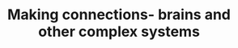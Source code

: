 ---
layout: event-single
title: Making connections- brains and other complex systems
image: /assets/uploads/jesse-orrico-rmWtVQN5RzU-unsplash.jpg
start: 2022-03-31 16:00:00Z
end: 2021-03-31 17:00:00Z
link_to: https://talks.cam.ac.uk/show/index/128590
class: spark
desc: Professor Ed Bullmore will speak as part of this seminar series on brain networks and other complex systems. The series aims to bring together researchers from a range of fields, including systems neuroscience, psychiatry, genomics, computer science, machine learning and physics.
---